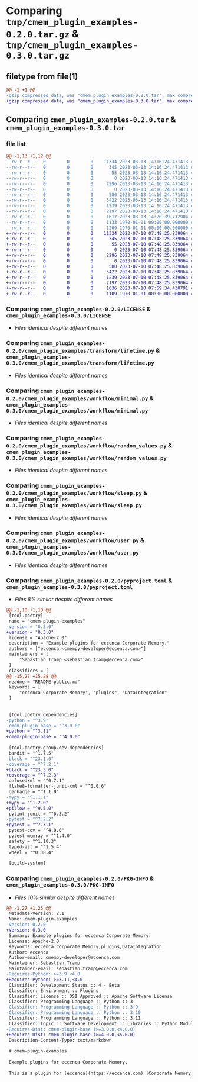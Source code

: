 # Comparing `tmp/cmem_plugin_examples-0.2.0.tar.gz` & `tmp/cmem_plugin_examples-0.3.0.tar.gz`

## filetype from file(1)

```diff
@@ -1 +1 @@
-gzip compressed data, was "cmem_plugin_examples-0.2.0.tar", max compression
+gzip compressed data, was "cmem_plugin_examples-0.3.0.tar", max compression
```

## Comparing `cmem_plugin_examples-0.2.0.tar` & `cmem_plugin_examples-0.3.0.tar`

### file list

```diff
@@ -1,13 +1,12 @@
--rw-r--r--   0        0        0    11334 2023-03-13 14:16:24.471413 cmem_plugin_examples-0.2.0/LICENSE
--rw-r--r--   0        0        0      345 2023-03-13 14:16:24.471413 cmem_plugin_examples-0.2.0/README-public.md
--rw-r--r--   0        0        0       55 2023-03-13 14:16:24.471413 cmem_plugin_examples-0.2.0/cmem_plugin_examples/__init__.py
--rw-r--r--   0        0        0        0 2023-03-13 14:16:24.471413 cmem_plugin_examples-0.2.0/cmem_plugin_examples/transform/__init__.py
--rw-r--r--   0        0        0     2296 2023-03-13 14:16:24.471413 cmem_plugin_examples-0.2.0/cmem_plugin_examples/transform/lifetime.py
--rw-r--r--   0        0        0        0 2023-03-13 14:16:24.471413 cmem_plugin_examples-0.2.0/cmem_plugin_examples/workflow/__init__.py
--rw-r--r--   0        0        0      580 2023-03-13 14:16:24.471413 cmem_plugin_examples-0.2.0/cmem_plugin_examples/workflow/minimal.py
--rw-r--r--   0        0        0     5422 2023-03-13 14:16:24.471413 cmem_plugin_examples-0.2.0/cmem_plugin_examples/workflow/random_values.py
--rw-r--r--   0        0        0     1239 2023-03-13 14:16:24.471413 cmem_plugin_examples-0.2.0/cmem_plugin_examples/workflow/sleep.py
--rw-r--r--   0        0        0     2197 2023-03-13 14:16:24.471413 cmem_plugin_examples-0.2.0/cmem_plugin_examples/workflow/user.py
--rw-r--r--   0        0        0     1617 2023-03-13 14:20:39.712904 cmem_plugin_examples-0.2.0/pyproject.toml
--rw-r--r--   0        0        0     1133 1970-01-01 00:00:00.000000 cmem_plugin_examples-0.2.0/setup.py
--rw-r--r--   0        0        0     1209 1970-01-01 00:00:00.000000 cmem_plugin_examples-0.2.0/PKG-INFO
+-rw-r--r--   0        0        0    11334 2023-07-10 07:48:25.839064 cmem_plugin_examples-0.3.0/LICENSE
+-rw-r--r--   0        0        0      345 2023-07-10 07:48:25.839064 cmem_plugin_examples-0.3.0/README-public.md
+-rw-r--r--   0        0        0       55 2023-07-10 07:48:25.839064 cmem_plugin_examples-0.3.0/cmem_plugin_examples/__init__.py
+-rw-r--r--   0        0        0        0 2023-07-10 07:48:25.839064 cmem_plugin_examples-0.3.0/cmem_plugin_examples/transform/__init__.py
+-rw-r--r--   0        0        0     2296 2023-07-10 07:48:25.839064 cmem_plugin_examples-0.3.0/cmem_plugin_examples/transform/lifetime.py
+-rw-r--r--   0        0        0        0 2023-07-10 07:48:25.839064 cmem_plugin_examples-0.3.0/cmem_plugin_examples/workflow/__init__.py
+-rw-r--r--   0        0        0      580 2023-07-10 07:48:25.839064 cmem_plugin_examples-0.3.0/cmem_plugin_examples/workflow/minimal.py
+-rw-r--r--   0        0        0     5422 2023-07-10 07:48:25.839064 cmem_plugin_examples-0.3.0/cmem_plugin_examples/workflow/random_values.py
+-rw-r--r--   0        0        0     1239 2023-07-10 07:48:25.839064 cmem_plugin_examples-0.3.0/cmem_plugin_examples/workflow/sleep.py
+-rw-r--r--   0        0        0     2197 2023-07-10 07:48:25.839064 cmem_plugin_examples-0.3.0/cmem_plugin_examples/workflow/user.py
+-rw-r--r--   0        0        0     1636 2023-07-10 07:59:34.430791 cmem_plugin_examples-0.3.0/pyproject.toml
+-rw-r--r--   0        0        0     1109 1970-01-01 00:00:00.000000 cmem_plugin_examples-0.3.0/PKG-INFO
```

### Comparing `cmem_plugin_examples-0.2.0/LICENSE` & `cmem_plugin_examples-0.3.0/LICENSE`

 * *Files identical despite different names*

### Comparing `cmem_plugin_examples-0.2.0/cmem_plugin_examples/transform/lifetime.py` & `cmem_plugin_examples-0.3.0/cmem_plugin_examples/transform/lifetime.py`

 * *Files identical despite different names*

### Comparing `cmem_plugin_examples-0.2.0/cmem_plugin_examples/workflow/minimal.py` & `cmem_plugin_examples-0.3.0/cmem_plugin_examples/workflow/minimal.py`

 * *Files identical despite different names*

### Comparing `cmem_plugin_examples-0.2.0/cmem_plugin_examples/workflow/random_values.py` & `cmem_plugin_examples-0.3.0/cmem_plugin_examples/workflow/random_values.py`

 * *Files identical despite different names*

### Comparing `cmem_plugin_examples-0.2.0/cmem_plugin_examples/workflow/sleep.py` & `cmem_plugin_examples-0.3.0/cmem_plugin_examples/workflow/sleep.py`

 * *Files identical despite different names*

### Comparing `cmem_plugin_examples-0.2.0/cmem_plugin_examples/workflow/user.py` & `cmem_plugin_examples-0.3.0/cmem_plugin_examples/workflow/user.py`

 * *Files identical despite different names*

### Comparing `cmem_plugin_examples-0.2.0/pyproject.toml` & `cmem_plugin_examples-0.3.0/pyproject.toml`

 * *Files 8% similar despite different names*

```diff
@@ -1,10 +1,10 @@
 [tool.poetry]
 name = "cmem-plugin-examples"
-version = "0.2.0"
+version = "0.3.0"
 license = "Apache-2.0"
 description = "Example plugins for eccenca Corporate Memory."
 authors = ["eccenca <cmempy-developer@eccenca.com>"]
 maintainers = [
     "Sebastian Tramp <sebastian.tramp@eccenca.com>"
 ]
 classifiers = [
@@ -15,27 +15,28 @@
 readme = "README-public.md"
 keywords = [
     "eccenca Corporate Memory", "plugins", "DataIntegration"
 ]
 
 
 [tool.poetry.dependencies]
-python = "^3.9"
-cmem-plugin-base = "^3.0.0"
+python = "^3.11"
+cmem-plugin-base = "^4.0.0"
 
 [tool.poetry.group.dev.dependencies]
 bandit = "^1.7.5"
-black = "^23.1.0"
-coverage = "^7.2.1"
+black = "^23.3.0"
+coverage = "^7.2.3"
 defusedxml = "^0.7.1"
 flake8-formatter-junit-xml = "^0.0.6"
 genbadge = "^1.1.0"
-mypy = "^1.1.1"
+mypy = "^1.2.0"
+pillow = "^9.5.0"
 pylint-junit = "^0.3.2"
-pytest = "^7.2.2"
+pytest = "^7.3.1"
 pytest-cov = "^4.0.0"
 pytest-memray = "^1.4.0"
 safety = "^1.10.3"
 typed-ast = "^1.5.4"
 wheel = "^0.38.4"
 
 [build-system]
```

### Comparing `cmem_plugin_examples-0.2.0/PKG-INFO` & `cmem_plugin_examples-0.3.0/PKG-INFO`

 * *Files 10% similar despite different names*

```diff
@@ -1,27 +1,25 @@
 Metadata-Version: 2.1
 Name: cmem-plugin-examples
-Version: 0.2.0
+Version: 0.3.0
 Summary: Example plugins for eccenca Corporate Memory.
 License: Apache-2.0
 Keywords: eccenca Corporate Memory,plugins,DataIntegration
 Author: eccenca
 Author-email: cmempy-developer@eccenca.com
 Maintainer: Sebastian Tramp
 Maintainer-email: sebastian.tramp@eccenca.com
-Requires-Python: >=3.9,<4.0
+Requires-Python: >=3.11,<4.0
 Classifier: Development Status :: 4 - Beta
 Classifier: Environment :: Plugins
 Classifier: License :: OSI Approved :: Apache Software License
 Classifier: Programming Language :: Python :: 3
-Classifier: Programming Language :: Python :: 3.9
-Classifier: Programming Language :: Python :: 3.10
 Classifier: Programming Language :: Python :: 3.11
 Classifier: Topic :: Software Development :: Libraries :: Python Modules
-Requires-Dist: cmem-plugin-base (>=3.0.0,<4.0.0)
+Requires-Dist: cmem-plugin-base (>=4.0.0,<5.0.0)
 Description-Content-Type: text/markdown
 
 # cmem-plugin-examples
 
 Example plugins for eccenca Corporate Memory.
 
 This is a plugin for [eccenca](https://eccenca.com) [Corporate Memory](https://documentation.eccenca.com).
```

